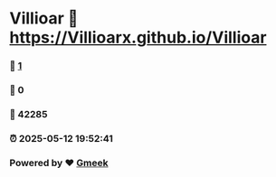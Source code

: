 # Villioar :link: https://Villioarx.github.io/Villioar 
### :page_facing_up: [1](https://Villioarx.github.io/Villioar/tag.html) 
### :speech_balloon: 0 
### :hibiscus: 42285 
### :alarm_clock: 2025-05-12 19:52:41 
### Powered by :heart: [Gmeek](https://github.com/Meekdai/Gmeek)
